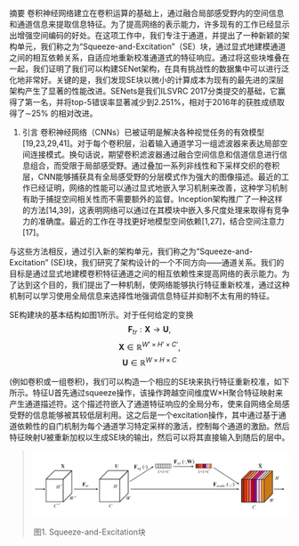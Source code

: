 摘要
卷积神经网络建立在卷积运算的基础上，通过融合局部感受野内的空间信息和通道信息来提取信息特征。为了提高网络的表示能力，许多现有的工作已经显示出增强空间编码的好处。在这项工作中，我们专注于通道，并提出了一种新颖的架构单元，我们称之为“Squeeze-and-Excitation”（SE）块，通过显式地建模通道之间的相互依赖关系，自适应地重新校准通道式的特征响应。通过将这些块堆叠在一起，我们证明了我们可以构建SENet架构，在具有挑战性的数据集中可以进行泛化地非常好。关键的是，我们发现SE块以微小的计算成本为现有的最先进的深层架构产生了显著的性能改进。SENets是我们ILSVRC 2017分类提交的基础，它赢得了第一名，并将top-5错误率显著减少到2.251%，相对于2016年的获胜成绩取得了∼25%
的相对改进。
1. 引言
  卷积神经网络（CNNs）已被证明是解决各种视觉任务的有效模型[19,23,29,41]。对于每个卷积层，沿着输入通道学习一组滤波器来表达局部空间连接模式。换句话说，期望卷积滤波器通过融合空间信息和信道信息进行信息组合，而受限于局部感受野。通过叠加一系列非线性和下采样交织的卷积层，CNN能够捕获具有全局感受野的分层模式作为强大的图像描述。最近的工作已经证明，网络的性能可以通过显式地嵌入学习机制来改善，这种学习机制有助于捕捉空间相关性而不需要额外的监督。Inception架构推广了一种这样的方法[14,39]，这表明网络可以通过在其模块中嵌入多尺度处理来取得有竞争力的准确度。最近的工作在寻找更好地模型空间依赖[1,27]，结合空间注意力[17]。

与这些方法相反，通过引入新的架构单元，我们称之为“Squeeze-and-Excitation” (SE)块，我们研究了架构设计的一个不同方向——通道关系。我们的目标是通过显式地建模卷积特征通道之间的相互依赖性来提高网络的表示能力。为了达到这个目的，我们提出了一种机制，使网络能够执行特征重新校准，通过这种机制可以学习使用全局信息来选择性地强调信息特征并抑制不太有用的特征。

SE构建块的基本结构如图1所示。对于任何给定的变换$$\mathbf{F}_{tr} : \mathbf{X} \rightarrow \mathbf{U},$$$$\mathbf{X} \in \mathbb{R}^{W’ \times H’ \times C’},$$$$ \mathbf{U} \in \mathbb{R}^{W \times H \times C} $$

(例如卷积或一组卷积)，我们可以构造一个相应的SE块来执行特征重新校准，如下所示。特征U首先通过squeeze操作，该操作跨越空间维度W×H聚合特征映射来产生通道描述符。这个描述符嵌入了通道特征响应的全局分布，使来自网络全局感受野的信息能够被其较低层利用。这之后是一个excitation操作，其中通过基于通道依赖性的自门机制为每个通道学习特定采样的激活，控制每个通道的激励。然后特征映射U被重新加权以生成SE块的输出，然后可以将其直接输入到随后的层中。

> ![Squeeze-and-Excitation](/img/picture/3232548-f0e4dc6cd95a89dd.png)    
>
> ​                                                      图1. Squeeze-and-Excitation块                                                	    

